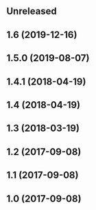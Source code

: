 ## Unreleased

## 1.6 (2019-12-16)

## 1.5.0 (2019-08-07)

## 1.4.1 (2018-04-19)

## 1.4 (2018-04-19)

## 1.3 (2018-03-19)

## 1.2 (2017-09-08)

## 1.1 (2017-09-08)

## 1.0 (2017-09-08)
